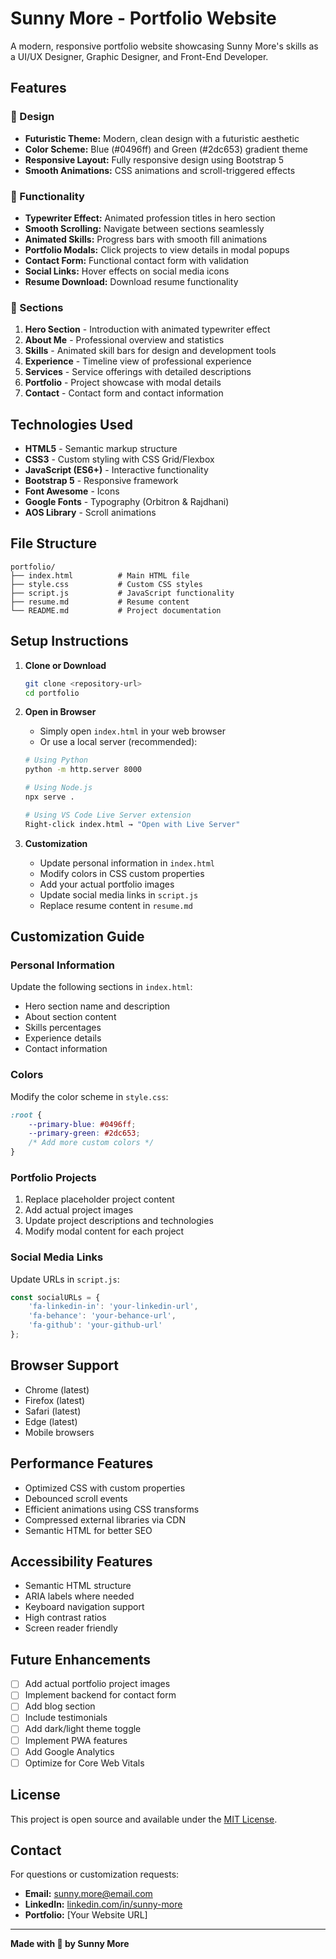 # Sunny More - Portfolio Website

A modern, responsive portfolio website showcasing Sunny More's skills as a UI/UX Designer, Graphic Designer, and Front-End Developer.

## Features

### 🎨 Design
- **Futuristic Theme:** Modern, clean design with a futuristic aesthetic
- **Color Scheme:** Blue (#0496ff) and Green (#2dc653) gradient theme
- **Responsive Layout:** Fully responsive design using Bootstrap 5
- **Smooth Animations:** CSS animations and scroll-triggered effects

### 🔧 Functionality
- **Typewriter Effect:** Animated profession titles in hero section
- **Smooth Scrolling:** Navigate between sections seamlessly
- **Animated Skills:** Progress bars with smooth fill animations
- **Portfolio Modals:** Click projects to view details in modal popups
- **Contact Form:** Functional contact form with validation
- **Social Links:** Hover effects on social media icons
- **Resume Download:** Download resume functionality

### 📱 Sections
1. **Hero Section** - Introduction with animated typewriter effect
2. **About Me** - Professional overview and statistics
3. **Skills** - Animated skill bars for design and development tools
4. **Experience** - Timeline view of professional experience
5. **Services** - Service offerings with detailed descriptions
6. **Portfolio** - Project showcase with modal details
7. **Contact** - Contact form and contact information

## Technologies Used

- **HTML5** - Semantic markup structure
- **CSS3** - Custom styling with CSS Grid/Flexbox
- **JavaScript (ES6+)** - Interactive functionality
- **Bootstrap 5** - Responsive framework
- **Font Awesome** - Icons
- **Google Fonts** - Typography (Orbitron & Rajdhani)
- **AOS Library** - Scroll animations

## File Structure

```
portfolio/
├── index.html          # Main HTML file
├── style.css           # Custom CSS styles
├── script.js           # JavaScript functionality
├── resume.md           # Resume content
└── README.md           # Project documentation
```

## Setup Instructions

1. **Clone or Download**
   ```bash
   git clone <repository-url>
   cd portfolio
   ```

2. **Open in Browser**
   - Simply open `index.html` in your web browser
   - Or use a local server (recommended):
   ```bash
   # Using Python
   python -m http.server 8000
   
   # Using Node.js
   npx serve .
   
   # Using VS Code Live Server extension
   Right-click index.html → "Open with Live Server"
   ```

3. **Customization**
   - Update personal information in `index.html`
   - Modify colors in CSS custom properties
   - Add your actual portfolio images
   - Update social media links in `script.js`
   - Replace resume content in `resume.md`

## Customization Guide

### Personal Information
Update the following sections in `index.html`:
- Hero section name and description
- About section content
- Skills percentages
- Experience details
- Contact information

### Colors
Modify the color scheme in `style.css`:
```css
:root {
    --primary-blue: #0496ff;
    --primary-green: #2dc653;
    /* Add more custom colors */
}
```

### Portfolio Projects
1. Replace placeholder project content
2. Add actual project images
3. Update project descriptions and technologies
4. Modify modal content for each project

### Social Media Links
Update URLs in `script.js`:
```javascript
const socialURLs = {
    'fa-linkedin-in': 'your-linkedin-url',
    'fa-behance': 'your-behance-url',
    'fa-github': 'your-github-url'
};
```

## Browser Support

- Chrome (latest)
- Firefox (latest)
- Safari (latest)
- Edge (latest)
- Mobile browsers

## Performance Features

- Optimized CSS with custom properties
- Debounced scroll events
- Efficient animations using CSS transforms
- Compressed external libraries via CDN
- Semantic HTML for better SEO

## Accessibility Features

- Semantic HTML structure
- ARIA labels where needed
- Keyboard navigation support
- High contrast ratios
- Screen reader friendly

## Future Enhancements

- [ ] Add actual portfolio project images
- [ ] Implement backend for contact form
- [ ] Add blog section
- [ ] Include testimonials
- [ ] Add dark/light theme toggle
- [ ] Implement PWA features
- [ ] Add Google Analytics
- [ ] Optimize for Core Web Vitals

## License

This project is open source and available under the [MIT License](LICENSE).

## Contact

For questions or customization requests:
- **Email:** sunny.more@email.com
- **LinkedIn:** [linkedin.com/in/sunny-more](https://linkedin.com/in/sunny-more)
- **Portfolio:** [Your Website URL]

---

**Made with 💙 by Sunny More**
